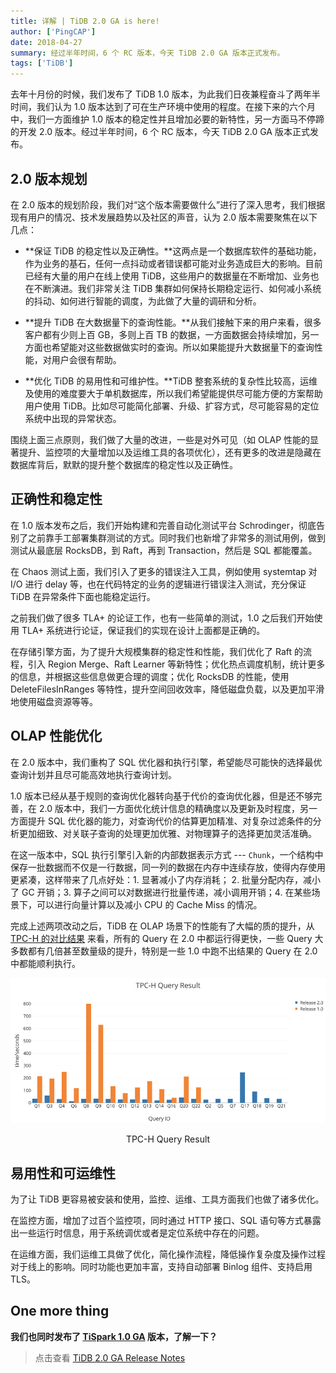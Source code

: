 ```yaml
---
title: 详解 | TiDB 2.0 GA is here!
author: ['PingCAP']
date: 2018-04-27
summary: 经过半年时间，6 个 RC 版本，今天 TiDB 2.0 GA 版本正式发布。
tags: ['TiDB']
---
```



去年十月份的时候，我们发布了 TiDB 1.0 版本，为此我们日夜兼程奋斗了两年半时间，我们认为 1.0 版本达到了可在生产环境中使用的程度。在接下来的六个月中，我们一方面维护 1.0 版本的稳定性并且增加必要的新特性，另一方面马不停蹄的开发 2.0 版本。经过半年时间，6 个 RC 版本，今天 TiDB 2.0 GA 版本正式发布。

## 2.0 版本规划

在 2.0 版本的规划阶段，我们对“这个版本需要做什么”进行了深入思考，我们根据现有用户的情况、技术发展趋势以及社区的声音，认为 2.0 版本需要聚焦在以下几点：

*   **保证 TiDB 的稳定性以及正确性。**这两点是一个数据库软件的基础功能，作为业务的基石，任何一点抖动或者错误都可能对业务造成巨大的影响。目前已经有大量的用户在线上使用 TiDB，这些用户的数据量在不断增加、业务也在不断演进。我们非常关注 TiDB 集群如何保持长期稳定运行、如何减小系统的抖动、如何进行智能的调度，为此做了大量的调研和分析。

*   **提升 TiDB 在大数据量下的查询性能。**从我们接触下来的用户来看，很多客户都有少则上百 GB，多则上百 TB 的数据，一方面数据会持续增加，另一方面也希望能对这些数据做实时的查询。所以如果能提升大数据量下的查询性能，对用户会很有帮助。

*   **优化 TiDB 的易用性和可维护性。**TiDB 整套系统的复杂性比较高，运维及使用的难度要大于单机数据库，所以我们希望能提供尽可能方便的方案帮助用户使用 TiDB。比如尽可能简化部署、升级、扩容方式，尽可能容易的定位系统中出现的异常状态。

围绕上面三点原则，我们做了大量的改进，一些是对外可见（如 OLAP 性能的显著提升、监控项的大量增加以及运维工具的各项优化），还有更多的改进是隐藏在数据库背后，默默的提升整个数据库的稳定性以及正确性。

## 正确性和稳定性

在 1.0 版本发布之后，我们开始构建和完善自动化测试平台 Schrodinger，彻底告别了之前靠手工部署集群测试的方式。同时我们也新增了非常多的测试用例，做到测试从最底层 RocksDB，到 Raft，再到 Transaction，然后是 SQL 都能覆盖。

在 Chaos 测试上面，我们引入了更多的错误注入工具，例如使用 systemtap 对 I/O 进行 delay 等，也在代码特定的业务的逻辑进行错误注入测试，充分保证 TiDB 在异常条件下面也能稳定运行。

之前我们做了很多 TLA+ 的论证工作，也有一些简单的测试，1.0 之后我们开始使用 TLA+ 系统进行论证，保证我们的实现在设计上面都是正确的。

在存储引擎方面，为了提升大规模集群的稳定性和性能，我们优化了 Raft 的流程，引入 Region Merge、Raft Learner 等新特性；优化热点调度机制，统计更多的信息，并根据这些信息做更合理的调度；优化 RocksDB 的性能，使用 DeleteFilesInRanges 等特性，提升空间回收效率，降低磁盘负载，以及更加平滑地使用磁盘资源等等。

## OLAP 性能优化

在 2.0 版本中，我们重构了 SQL 优化器和执行引擎，希望能尽可能快的选择最优查询计划并且尽可能高效地执行查询计划。

1.0 版本已经从基于规则的查询优化器转向基于代价的查询优化器，但是还不够完善，在 2.0 版本中，我们一方面优化统计信息的精确度以及更新及时程度，另一方面提升 SQL 优化器的能力，对查询代价的估算更加精准、对复杂过滤条件的分析更加细致、对关联子查询的处理更加优雅、对物理算子的选择更加灵活准确。

在这一版本中，SQL 执行引擎引入新的内部数据表示方式 --- `Chunk`，一个结构中保存一批数据而不仅是一行数据，同一列的数据在内存中连续存放，使得内存使用更紧凑，这样带来了几点好处：1\. 显著减小了内存消耗； 2\. 批量分配内存，减小了 GC 开销；3\. 算子之间可以对数据进行批量传递，减小调用开销；4\. 在某些场景下，可以进行向量计算以及减小 CPU 的 Cache Miss 的情况。

完成上述两项改动之后，TiDB 在 OLAP 场景下的性能有了大幅的质的提升，从 [TPC-H 的对比结果](https://github.com/pingcap/docs-cn/blob/becd9e76878c9cf507aa626ce96de9dc6c0f85fc/v2.1/benchmark/tpch.md) 来看，所有的 Query 在 2.0 中都运行得更快，一些 Query 大多数都有几倍甚至数量级的提升，特别是一些 1.0 中跑不出结果的 Query 在 2.0 中都能顺利执行。

![TPC-H Query Result](media/tidb-2.0-ga-release-detail/1.png)

<center>TPC-H Query Result</center>


## 易用性和可运维性

为了让 TiDB 更容易被安装和使用，监控、运维、工具方面我们也做了诸多优化。 

在监控方面，增加了过百个监控项，同时通过 HTTP 接口、SQL 语句等方式暴露出一些运行时信息，用于系统调优或者是定位系统中存在的问题。

在运维方面，我们运维工具做了优化，简化操作流程，降低操作复杂度及操作过程对于线上的影响。同时功能也更加丰富，支持自动部署 Binlog 组件、支持启用 TLS。

## One more thing

**我们也同时发布了 [TiSpark 1.0 GA]( https://github.com/pingcap/tispark/releases/tag/1.0) 版本，了解一下？**

>点击查看 [TiDB 2.0 GA Release Notes](https://pingcap.com/blog-cn/tidb-2.0ga-release/)